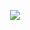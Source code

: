 <p align="center">

<a href="https://github.com/Marty-Byrde">
    <img src="https://github-stats-alpha.vercel.app/api?username=Marty-Byrde&cc=f1f1f1">
</a>
